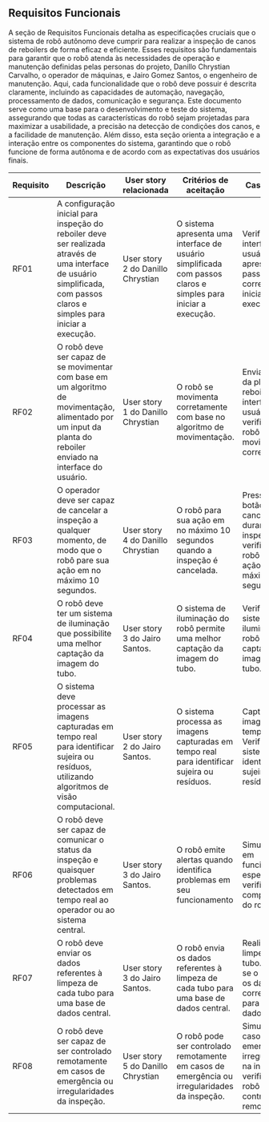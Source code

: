
## Requisitos Funcionais

A seção de Requisitos Funcionais detalha as especificações cruciais que o sistema de robô autônomo deve cumprir para realizar a inspeção de canos de reboilers de forma eficaz e eficiente. Esses requisitos são fundamentais para garantir que o robô atenda às necessidades de operação e manutenção definidas pelas personas do projeto, Danillo Chrystian Carvalho, o operador de máquinas, e Jairo Gomez Santos, o engenheiro de manutenção. Aqui, cada funcionalidade que o robô deve possuir é descrita claramente, incluindo as capacidades de automação, navegação, processamento de dados, comunicação e segurança. Este documento serve como uma base para o desenvolvimento e teste do sistema, assegurando que todas as características do robô sejam projetadas para maximizar a usabilidade, a precisão na detecção de condições dos canos, e a facilidade de manutenção. Além disso, esta seção orienta a integração e a interação entre os componentes do sistema, garantindo que o robô funcione de forma autônoma e de acordo com as expectativas dos usuários finais.

| Requisito | Descrição | User story relacionada | Critérios de aceitação | Caso de teste |
|-----------|-----------|-----------------------|------------------------|---------------|
| RF01      | A configuração inicial para inspeção do reboiler deve ser realizada através de uma interface de usuário simplificada, com passos claros e simples para iniciar a execução. | User story 2 do Danillo Chrystian | O sistema apresenta uma interface de usuário simplificada com passos claros e simples para iniciar a execução. | Verificar se a interface de usuário apresenta os passos corretos para iniciar a execução. |
| RF02      | O robô deve ser capaz de se movimentar com base em um algoritmo de movimentação, alimentado por um input da planta do reboiler enviado na interface do usuário. | User story 1 do Danillo Chrystian | O robô se movimenta corretamente com base no algoritmo de movimentação. | Enviar um input da planta do reboiler na interface do usuário e verificar se o robô se movimenta corretamente. |
| RF03      | O operador deve ser capaz de cancelar a inspeção a qualquer momento, de modo que o robô pare sua ação em no máximo 10 segundos. | User story 4 do Danillo Chrystian | O robô para sua ação em no máximo 10 segundos quando a inspeção é cancelada. | Pressionar o botão de cancelar durante a inspeção e verificar se o robô para sua ação em no máximo 10 segundos. |
| RF04      | O robô deve ter um sistema de iluminação que possibilite uma melhor captação da imagem do tubo. | User story 3 do Jairo Santos. | O sistema de iluminação do robô permite uma melhor captação da imagem do tubo. | Verificar se o sistema de iluminação do robô melhora a captação da imagem do tubo. |
| RF05      | O sistema deve processar as imagens capturadas em tempo real para identificar sujeira ou resíduos, utilizando algoritmos de visão computacional. | User story 2 do Jairo Santos. | O sistema processa as imagens capturadas em tempo real para identificar sujeira ou resíduos. | Capturar imagens em tempo real. Verificar se o sistema identifica sujeira ou resíduos. |
| RF06      | O robô deve ser capaz de comunicar o status da inspeção e quaisquer problemas detectados em tempo real ao operador ou ao sistema central. | User story 3 do Jairo Santos. | O robô emite alertas quando identifica problemas em seu funcionamento | Simular falhas em funcionalidades específicas e verificar o comportamento do robô. |
| RF07      | O robô deve enviar os dados referentes à limpeza de cada tubo para uma base de dados central. | User story 3 do Jairo Santos. | O robô envia os dados referentes à limpeza de cada tubo para uma base de dados central. | Realizar a limpeza de um tubo. Verificar se o robô envia os dados corretamente para a base de dados central. |
| RF08      | O robô deve ser capaz de ser controlado remotamente em casos de emergência ou irregularidades da inspeção.  | User story 5 do Danillo Chrystian | O robô pode ser controlado remotamente em casos de emergência ou irregularidades da inspeção. | Simular um caso de emergência ou irregularidade na inspeção e verificar se o robô pode ser controlado remotamente. |

